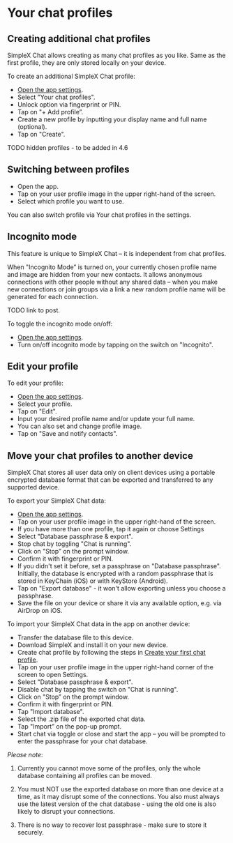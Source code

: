 # Your chat profiles

## Creating additional chat profiles

SimpleX Chat allows creating as many chat profiles as you like. Same as the first profile, they are only stored locally on your device.

To create an additional SimpleX Chat profile:

- [Open the app settings](#accessing-app-settings).
- Select "Your chat profiles".
- Unlock option via fingerprint or PIN.
- Tap on "+ Add profile”.
- Create a new profile by inputting your display name and full name (optional).
- Tap on "Create".

TODO hidden profiles - to be added in 4.6

## Switching between profiles

- Open the app.
- Tap on your user profile image in the upper right-hand of the screen.
- Select which profile you want to use.

You can also switch profile via Your chat profiles in the settings.

## Incognito mode

This feature is unique to SimpleX Chat – it is independent from chat profiles.

When "Incognito Mode” is turned on, your currently chosen profile name and image are hidden from your new contacts. It allows anonymous connections with other people without any shared data – when you make new connections or join groups via a link a new random profile name will be generated for each connection.

TODO link to post.

To toggle the incognito mode on/off:

- [Open the app settings](#accessing-app-settings).
- Turn on/off incognito mode by tapping on the switch on "Incognito".

## Edit your profile

To edit your profile:

- [Open the app settings](#accessing-app-settings).
- Select your profile.
- Tap on "Edit".
- Input your desired profile name and/or update your full name.
- You can also set and change profile image.
- Tap on "Save and notify contacts".

## Move your chat profiles to another device

SimpleX Chat stores all user data only on client devices using a portable encrypted database format that can be exported and transferred to any supported device.

To export your SimpleX Chat data:

- [Open the app settings](#accessing-app-settings).
- Tap on your user profile image in the upper right-hand of the screen.
- If you have more than one profile, tap it again or choose Settings
- Select "Database passphrase & export".
- Stop chat by toggling "Chat is running".
- Click on "Stop” on the prompt window.
- Confirm it with fingerprint or PIN.
- If you didn't set it before, set a passphrase on "Database passphrase". Initially, the database is encrypted with a random passphrase that is stored in KeyChain (iOS) or with KeyStore (Android).
- Tap on "Export database" - it won't allow exporting unless you choose a passphrase.
- Save the file on your device or share it via any available option, e.g. via AirDrop on iOS.

To import your SimpleX Chat data in the app on another device:

- Transfer the database file to this device.
- Download SimpleX and install it on your new device.
- Create chat profile by following the steps in [Create your first chat profile](#create-yout-first-chat-profile).
- Tap on your user profile image in the upper right-hand corner of the screen to open Settings.
- Select "Database passphrase & export".
- Disable chat by tapping the switch on "Chat is running".
- Click on "Stop” on the prompt window.
- Confirm it with fingerprint or PIN.
- Tap "Import database".
- Select the .zip file of the exported chat data.
- Tap "Import” on the pop-up prompt.
- Start chat via toggle or close and start the app – you will be prompted to enter the passphrase for your chat database.

_Please note_:

1. Currently you cannot move some of the profiles, only the whole database containing all profiles can be moved.

2. You must NOT use the exported database on more than one device at a time, as it may disrupt some of the connections. You also must always use the latest version of the chat database - using the old one is also likely to disrupt your connections.

3. There is no way to recover lost passphrase - make sure to store it securely.
